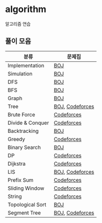 # algorithm
알고리즘 연습 

## 풀이 모음

| 분류 | 문제집 |
|---| ---- |
|Implementation|[BOJ](https://github.com/goldggyul/algorithm/tree/master/baekjoon/Implementation)|
|Simulation|[BOJ](https://github.com/goldggyul/algorithm/tree/master/baekjoon/simulation)|
|DFS|[BOJ](https://github.com/goldggyul/algorithm/tree/master/baekjoon/dfs)|
|BFS|[BOJ](https://github.com/goldggyul/algorithm/tree/master/baekjoon/bfs)|
|Graph|[BOJ](https://github.com/goldggyul/algorithm/tree/master/baekjoon/graph)|
|Tree|[BOJ](https://github.com/goldggyul/algorithm/tree/master/baekjoon/tree), [Codeforces](https://github.com/goldggyul/algorithm/tree/master/codeforces/tree)|
|Brute Force|[Codeforces](https://github.com/goldggyul/algorithm/tree/master/codeforces/brute_force)|
|Divide & Conquer|[Codeforces](https://github.com/goldggyul/algorithm/tree/master/codeforces/divide_conquer)|
|Backtracking|[BOJ](https://github.com/goldggyul/algorithm/tree/master/baekjoon/bfs)|
|Greedy|[Codeforces](https://github.com/goldggyul/algorithm/tree/master/codeforces/greedy)|
|Binary Search|[BOJ](https://github.com/goldggyul/algorithm/tree/master/baekjoon/binary_search)|
|DP|[Codeforces](https://github.com/goldggyul/algorithm/tree/master/codeforces/dynamic_programming)|
|Dijkstra|[Codeforces](https://github.com/goldggyul/algorithm/tree/master/codeforces/dijkstra)|
|LIS|[BOJ](https://github.com/goldggyul/algorithm/tree/master/baekjoon/lis), [Codeforces](https://github.com/goldggyul/algorithm/tree/master/codeforces/lis)|
|Prefix Sum|[Codeforces](https://github.com/goldggyul/algorithm/tree/master/codeforces/prefix_sum)|
|Sliding Window|[Codeforces](https://github.com/goldggyul/algorithm/tree/master/codeforces/sliding_window)|
|String|[Codeforces](https://github.com/goldggyul/algorithm/tree/master/codeforces/strings)|
|Topological Sort|[BOJ](https://github.com/goldggyul/algorithm/tree/master/baekjoon/bfs)|
|Segment Tree|[BOJ](https://github.com/goldggyul/algorithm/tree/master/baekjoon/segment_tree), [Codeforces](https://github.com/goldggyul/algorithm/tree/master/codeforces/segment_tree)|
